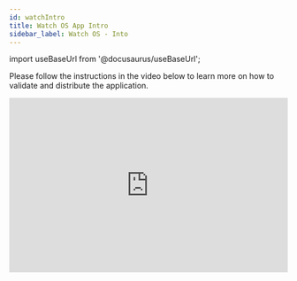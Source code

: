 ```yaml
---
id: watchIntro
title: Watch OS App Intro
sidebar_label: Watch OS - Into
---
```


import useBaseUrl from '@docusaurus/useBaseUrl';

Please follow the instructions in the video below to learn more on how to validate and distribute the application.

<iframe width="100%" height="315" src="https://www.youtube.com/embed/uLODuVKjEqc" frameborder="0" allow="accelerometer; autoplay; clipboard-write; encrypted-media; gyroscope; picture-in-picture" allowFullScreen></iframe>